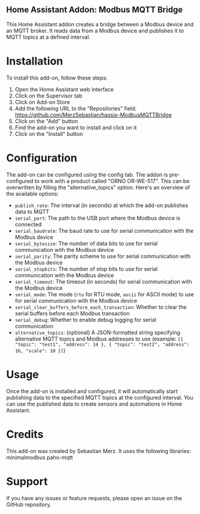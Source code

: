 ## Home Assistant Addon: Modbus MQTT Bridge
This Home Assistant addon creates a bridge between a Modbus device and an MQTT broker. It reads data from a Modbus device and publishes it to MQTT topics at a defined interval.

# Installation
To install this add-on, follow these steps:
1. Open the Home Assistant web interface
2. Click on the Supervisor tab
3. Click on Add-on Store
4. Add the following URL to the "Repositories" field: https://github.com/MerzSebastian/hassio-ModbusMQTTBridge
5. Click on the "Add" button
6. Find the add-on you want to install and click on it
7. Click on the "Install" button

# Configuration
The add-on can be configured using the config tab. The addon is pre-configured to work with a product called "ORNO OR-WE-517". This can be overwritten by filling the "alternative_topics" option.
Here's an overview of the available options:
* ```publish_rate```: The interval (in seconds) at which the add-on publishes data to MQTT
* ```serial_port```: The path to the USB port where the Modbus device is connected
* ```serial_baudrate```: The baud rate to use for serial communication with the Modbus device
* ```serial_bytesize```: The number of data bits to use for serial communication with the Modbus device
* ```serial_parity```: The parity scheme to use for serial communication with the Modbus device
* ```serial_stopbits```: The number of stop bits to use for serial communication with the Modbus device
* ```serial_timeout```: The timeout (in seconds) for serial communication with the Modbus device
* ```serial_mode```: The mode (```rtu``` for RTU mode, ```ascii``` for ASCII mode) to use for serial communication with the Modbus device
* ```serial_clear_buffers_before_each_transaction```: Whether to clear the serial buffers before each Modbus transaction
* ```serial_debug```: Whether to enable debug logging for serial communication
* ```alternative_topics```: (optional) A JSON-formatted string specifying alternative MQTT topics and Modbus addresses to use (example: ```[{ "topic": "test1", "address": 14 }, { "topic": "test2", "address": 16, "scale": 10 }]```)

# Usage
Once the add-on is installed and configured, it will automatically start publishing data to the specified MQTT topics at the configured interval. You can use the published data to create sensors and automations in Home Assistant.

# Credits
This add-on was created by Sebastian Merz. It uses the following libraries:
minimalmodbus
paho-mqtt

# Support
If you have any issues or feature requests, please open an issue on the GitHub repository.


